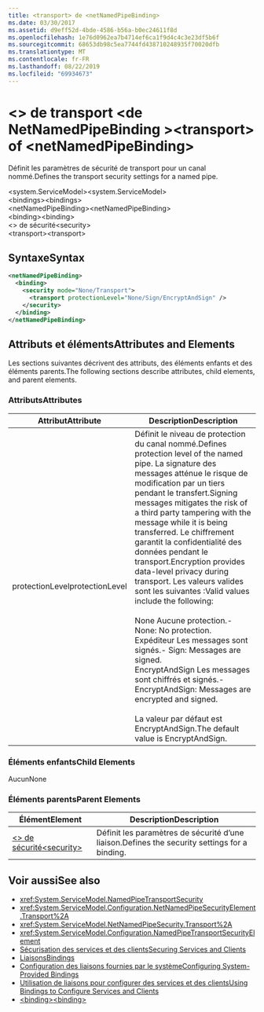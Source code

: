 ```yaml
---
title: <transport> de <netNamedPipeBinding>
ms.date: 03/30/2017
ms.assetid: d9eff52d-4bde-4586-b56a-b0ec24611f8d
ms.openlocfilehash: 1e76d0962ea7b4714ef6ca1f9d4c4c3e23df5b6f
ms.sourcegitcommit: 68653db98c5ea7744fd438710248935f70020dfb
ms.translationtype: MT
ms.contentlocale: fr-FR
ms.lasthandoff: 08/22/2019
ms.locfileid: "69934673"
---
```

# <a name="transport-of-netnamedpipebinding"></a><span data-ttu-id="7b102-102">\<> de transport \<de NetNamedPipeBinding ></span><span class="sxs-lookup"><span data-stu-id="7b102-102">\<transport> of \<netNamedPipeBinding></span></span>
<span data-ttu-id="7b102-103">Définit les paramètres de sécurité de transport pour un canal nommé.</span><span class="sxs-lookup"><span data-stu-id="7b102-103">Defines the transport security settings for a named pipe.</span></span>  
  
 <span data-ttu-id="7b102-104">\<system.ServiceModel></span><span class="sxs-lookup"><span data-stu-id="7b102-104">\<system.ServiceModel></span></span>  
<span data-ttu-id="7b102-105">\<bindings></span><span class="sxs-lookup"><span data-stu-id="7b102-105">\<bindings></span></span>  
<span data-ttu-id="7b102-106">\<netNamedPipeBinding></span><span class="sxs-lookup"><span data-stu-id="7b102-106">\<netNamedPipeBinding></span></span>  
<span data-ttu-id="7b102-107">\<binding></span><span class="sxs-lookup"><span data-stu-id="7b102-107">\<binding></span></span>  
<span data-ttu-id="7b102-108">\<> de sécurité</span><span class="sxs-lookup"><span data-stu-id="7b102-108">\<security></span></span>  
<span data-ttu-id="7b102-109">\<transport></span><span class="sxs-lookup"><span data-stu-id="7b102-109">\<transport></span></span>  
  
## <a name="syntax"></a><span data-ttu-id="7b102-110">Syntaxe</span><span class="sxs-lookup"><span data-stu-id="7b102-110">Syntax</span></span>  
  
```xml  
<netNamedPipeBinding>
  <binding>
    <security mode="None/Transport">
      <transport protectionLevel="None/Sign/EncryptAndSign" />
    </security>
  </binding>
</netNamedPipeBinding>
```  
  
## <a name="attributes-and-elements"></a><span data-ttu-id="7b102-111">Attributs et éléments</span><span class="sxs-lookup"><span data-stu-id="7b102-111">Attributes and Elements</span></span>  
 <span data-ttu-id="7b102-112">Les sections suivantes décrivent des attributs, des éléments enfants et des éléments parents.</span><span class="sxs-lookup"><span data-stu-id="7b102-112">The following sections describe attributes, child elements, and parent elements.</span></span>  
  
### <a name="attributes"></a><span data-ttu-id="7b102-113">Attributs</span><span class="sxs-lookup"><span data-stu-id="7b102-113">Attributes</span></span>  
  
|<span data-ttu-id="7b102-114">Attribut</span><span class="sxs-lookup"><span data-stu-id="7b102-114">Attribute</span></span>|<span data-ttu-id="7b102-115">Description</span><span class="sxs-lookup"><span data-stu-id="7b102-115">Description</span></span>|  
|---------------|-----------------|  
|<span data-ttu-id="7b102-116">protectionLevel</span><span class="sxs-lookup"><span data-stu-id="7b102-116">protectionLevel</span></span>|<span data-ttu-id="7b102-117">Définit le niveau de protection du canal nommé.</span><span class="sxs-lookup"><span data-stu-id="7b102-117">Defines protection level of the named pipe.</span></span> <span data-ttu-id="7b102-118">La signature des messages atténue le risque de modification par un tiers pendant le transfert.</span><span class="sxs-lookup"><span data-stu-id="7b102-118">Signing messages mitigates the risk of a third party tampering with the message while it is being transferred.</span></span> <span data-ttu-id="7b102-119">Le chiffrement garantit la confidentialité des données pendant le transport.</span><span class="sxs-lookup"><span data-stu-id="7b102-119">Encryption provides data-level privacy during transport.</span></span> <span data-ttu-id="7b102-120">Les valeurs valides sont les suivantes :</span><span class="sxs-lookup"><span data-stu-id="7b102-120">Valid values include the following:</span></span><br /><br /> <span data-ttu-id="7b102-121">None Aucune protection.</span><span class="sxs-lookup"><span data-stu-id="7b102-121">-   None: No protection.</span></span><br /><span data-ttu-id="7b102-122">Expéditeur Les messages sont signés.</span><span class="sxs-lookup"><span data-stu-id="7b102-122">-   Sign: Messages are signed.</span></span><br /><span data-ttu-id="7b102-123">EncryptAndSign Les messages sont chiffrés et signés.</span><span class="sxs-lookup"><span data-stu-id="7b102-123">-   EncryptAndSign: Messages are encrypted and signed.</span></span><br /><br /> <span data-ttu-id="7b102-124">La valeur par défaut est EncryptAndSign.</span><span class="sxs-lookup"><span data-stu-id="7b102-124">The default value is EncryptAndSign.</span></span>|  
  
### <a name="child-elements"></a><span data-ttu-id="7b102-125">Éléments enfants</span><span class="sxs-lookup"><span data-stu-id="7b102-125">Child Elements</span></span>  
 <span data-ttu-id="7b102-126">Aucun</span><span class="sxs-lookup"><span data-stu-id="7b102-126">None</span></span>  
  
### <a name="parent-elements"></a><span data-ttu-id="7b102-127">Éléments parents</span><span class="sxs-lookup"><span data-stu-id="7b102-127">Parent Elements</span></span>  
  
|<span data-ttu-id="7b102-128">Élément</span><span class="sxs-lookup"><span data-stu-id="7b102-128">Element</span></span>|<span data-ttu-id="7b102-129">Description</span><span class="sxs-lookup"><span data-stu-id="7b102-129">Description</span></span>|  
|-------------|-----------------|  
|[<span data-ttu-id="7b102-130">\<> de sécurité</span><span class="sxs-lookup"><span data-stu-id="7b102-130">\<security></span></span>](security-of-netnamedpipebinding.md)|<span data-ttu-id="7b102-131">Définit les paramètres de sécurité d’une liaison.</span><span class="sxs-lookup"><span data-stu-id="7b102-131">Defines the security settings for a binding.</span></span>|  
  
## <a name="see-also"></a><span data-ttu-id="7b102-132">Voir aussi</span><span class="sxs-lookup"><span data-stu-id="7b102-132">See also</span></span>

- <xref:System.ServiceModel.NamedPipeTransportSecurity>
- <xref:System.ServiceModel.Configuration.NetNamedPipeSecurityElement.Transport%2A>
- <xref:System.ServiceModel.NetNamedPipeSecurity.Transport%2A>
- <xref:System.ServiceModel.Configuration.NamedPipeTransportSecurityElement>
- [<span data-ttu-id="7b102-133">Sécurisation des services et des clients</span><span class="sxs-lookup"><span data-stu-id="7b102-133">Securing Services and Clients</span></span>](../../../wcf/feature-details/securing-services-and-clients.md)
- [<span data-ttu-id="7b102-134">Liaisons</span><span class="sxs-lookup"><span data-stu-id="7b102-134">Bindings</span></span>](../../../wcf/bindings.md)
- [<span data-ttu-id="7b102-135">Configuration des liaisons fournies par le système</span><span class="sxs-lookup"><span data-stu-id="7b102-135">Configuring System-Provided Bindings</span></span>](../../../wcf/feature-details/configuring-system-provided-bindings.md)
- [<span data-ttu-id="7b102-136">Utilisation de liaisons pour configurer des services et des clients</span><span class="sxs-lookup"><span data-stu-id="7b102-136">Using Bindings to Configure Services and Clients</span></span>](../../../wcf/using-bindings-to-configure-services-and-clients.md)
- [<span data-ttu-id="7b102-137">\<binding></span><span class="sxs-lookup"><span data-stu-id="7b102-137">\<binding></span></span>](../../../misc/binding.md)
